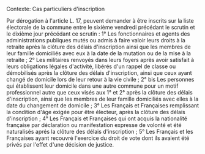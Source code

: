 Contexte: Cas particuliers d'inscription

Par dérogation à l'article L. 17, peuvent demander à être inscrits sur la liste électorale de la commune entre le sixième vendredi précédant le scrutin et le dixième jour précédant ce scrutin : 1° Les fonctionnaires et agents des administrations publiques mutés ou admis à faire valoir leurs droits à la retraite après la clôture des délais d'inscription ainsi que les membres de leur famille domiciliés avec eux à la date de la mutation ou de la mise à la retraite ; 2° Les militaires renvoyés dans leurs foyers après avoir satisfait à leurs obligations légales d'activité, libérés d'un rappel de classe ou démobilisés après la clôture des délais d'inscription, ainsi que ceux ayant changé de domicile lors de leur retour à la vie civile ; 2° bis Les personnes qui établissent leur domicile dans une autre commune pour un motif professionnel autre que ceux visés aux 1° et 2° après la clôture des délais d'inscription, ainsi que les membres de leur famille domiciliés avec elles à la date du changement de domicile ; 3° Les Français et Françaises remplissant la condition d'âge exigée pour être électeur, après la clôture des délais d'inscription ; 4° Les Français et Françaises qui ont acquis la nationalité française par déclaration ou manifestation expresse de volonté et été naturalisés aprés la clôture des délais d'inscription ; 5° Les Français et les Françaises ayant recouvré l'exercice du droit de vote dont ils avaient été privés par l'effet d'une décision de justice.